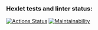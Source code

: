 ### Hexlet tests and linter status:
[![Actions Status](https://github.com/leonidbatoshkin/java-project-61/workflows/hexlet-check/badge.svg)](https://github.com/leonidbatoshkin/java-project-61/actions)
[![Maintainability](https://api.codeclimate.com/v1/badges/e5dad97fb7c459e59fec/maintainability)](https://codeclimate.com/github/leonidbatoshkin/java-project-61/maintainability)
